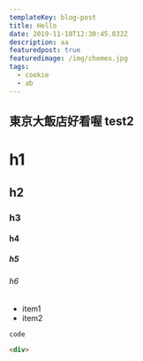 ```yaml
---
templateKey: blog-post
title: Hello
date: 2019-11-10T12:30:45.032Z
description: aa
featuredpost: true
featuredimage: /img/chemex.jpg
tags:
  - cookie
  - ab
---
```

## 東京大飯店好看喔 test2

# h1
## h2
### h3
#### h4
##### h5
###### h6

- item1
- item2

`code`

```html
<div>
```
